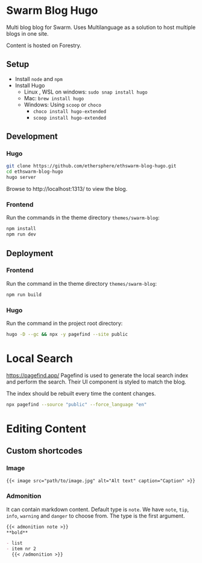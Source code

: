 # Swarm Blog Hugo

Multi blog blog for Swarm. Uses Multilanguage as a solution to host multiple blogs in one site.

Content is hosted on Forestry.

## Setup

- Install `node` and `npm`
- Install Hugo
  - Linux , WSL on windows: `sudo snap install hugo`
  - Mac: `brew install hugo`
  - Windows: Using `scoop` or `choco`
    - `choco install hugo-extended`
    - `scoop install hugo-extended`

## Development

### Hugo

```bash
git clone https://github.com/ethersphere/ethswarm-blog-hugo.git
cd ethswarm-blog-hugo
hugo server
```

Browse to http://localhost:1313/ to view the blog.

### Frontend

Run the commands in the theme directory `themes/swarm-blog`:

```bash
npm install
npm run dev
```

## Deployment

### Frontend

Run the command in the theme directory `themes/swarm-blog`:

```bash
npm run build
```

### Hugo

Run the command in the project root directory:

```bash
hugo -D --gc && npx -y pagefind --site public
```

# Local Search

https://pagefind.app/ Pagefind is used to generate the local search index and perform the search. Their UI component
is styled to match the blog.

The index should be rebuilt every time the content changes.

```bash
npx pagefind --source "public" --force_language "en"
```

# Editing Content

## Custom shortcodes

### Image

```markdown
{{< image src="path/to/image.jpg" alt="Alt text" caption="Caption" >}}
```

### Admonition

It can contain markdown content. Default type is `note`. We have `note`, `tip`, `info`, `warning` and `danger` to choose from. The type is the first argument.

```markdown
{{< admonition note >}}
**bold**

- list
- item nr 2
  {{< /admonition >}}
```
